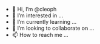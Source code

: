 - 👋 Hi, I’m @cleoph
- 👀 I’m interested in ...
- 🌱 I’m currently learning ...
- 💞️ I’m looking to collaborate on ...
- 📫 How to reach me ...

<!---
cleoph/cleoph is a ✨ special ✨ repository because its `README.md` (this file) appears on your GitHub profile.
You can click the Preview link to take a look at your changes.
--->
